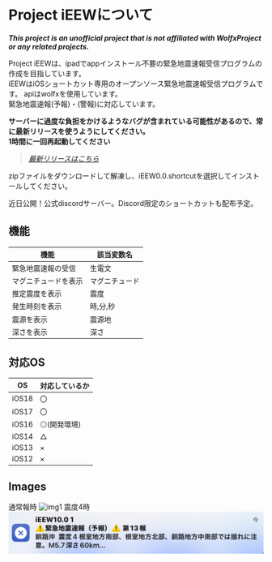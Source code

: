 # Project iEEWについて

***This project is an unofficial project that is not affiliated with WolfxProject or any related projects.***

Project iEEWは、ipadでappインストール不要の緊急地震速報受信プログラムの作成を目指しています。<br>
iEEWはiOSショートカット専用のオープンソース緊急地震速報受信プログラムです。
apiはwolfxを使用しています。<br>
緊急地震速報(予報)・(警報)に対応しています。<br>

**サーバーに過度な負担をかけるようなバグが含まれている可能性があるので、常に最新リリースを使うようにしてください。**<br>
**1時間に一回再起動してください**<br>

>*[最新リリースはこちら](https://github.com/Ikaring45/ProjectiEEW/releases)*

zipファイルをダウンロードして解凍し、iEEW0.0.shortcutを選択してインストールしてください。

近日公開！公式discordサーバー。Discord限定のショートカットも配布予定。

## 機能

| 機能  | 該当変数名 |
| ------------- | ------------- |
| 緊急地震速報の受信 | 生電文 |
| マグニチュードを表示 | マグニチュード |
| 推定震度を表示 | 震度 |
| 発生時刻を表示 | 時,分,秒 |
| 震源を表示 | 震源地 |
| 深さを表示 | 深さ |

## 対応OS
| OS | 対応しているか |
| ------------- | ------------- |
| iOS18 | 〇 |
| iOS17 | 〇 |
| iOS16 | ◎(開発環境)|
| iOS14 | △ |
| iOS13 | × |
| iOS12 | × |

## Images
通常報時
![img1](https://github.com/Ikaring45/iEEW/blob/main/iEEWsindo3.jpg)
震度4時
![img1](https://github.com/Ikaring45/ProjectiEEW/blob/main/iEEWshindo4%2010.0.jpeg)

